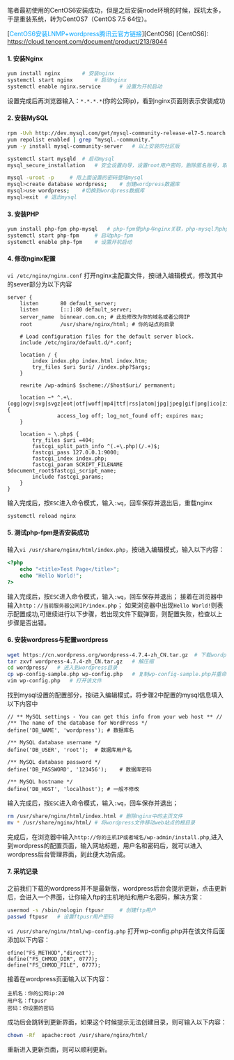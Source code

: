 笔者最初使用的CentOS6安装成功，但是之后安装node环境的时候，踩坑太多，于是重装系统，转为CentOS7（CentOS 7.5 64位）。

[<font color=#00a4ff>CentOS6安装LNMP+wordpress腾讯云官方链接</font>][CentOS6]
[CentOS6]: https://cloud.tencent.com/document/product/213/8044

#### 1. 安装Nginx

```bash
yum install nginx		# 安装nginx
systemctl start nginx		# 启动nginx
systemctl enable nginx.service		# 设置为开机启动
```

设置完成后再浏览器输入：`*.*.*.*`(你的公网ip)，看到nginx页面则表示安装成功

#### 2. 安装MySQL

```bash
rpm -Uvh http://dev.mysql.com/get/mysql-community-release-el7-5.noarch.rpm
yum repolist enabled | grep “mysql.-community.”
yum -y install mysql-community-server	# 以上安装的社区版

systemctl start mysqld	# 启动mysql
mysql_secure_installation	# 安全设置向导，设置root用户密码，删除匿名账号，取消root用户远程登陆，删除test库和对test库的访问权限，重载授权表使修改生效

mysql -uroot -p		# 用上面设置的密码登陆mysql
mysql>create database wordpress;	# 创建wordpress数据库
mysql>use wordpress;	#切换到wordpress数据库
mysql>exit	# 退出mysql
```

#### 3. 安装PHP

```bash
yum install php-fpm php-mysql	# php-fpm使php与nginx关联，php-mysql为php与mysql关联
systemctl start php-fpm 	# 启动php-fpm
systemctl enable php-fpm	# 设置开机启动
```

#### 4. 修改nginx配置

`vi /etc/nginx/nginx.conf` 打开nginx主配置文件，按i进入编辑模式，修改其中的sever部分为以下内容

```text
server {
    listen       80 default_server;
    listen       [::]:80 default_server;
    server_name  binnear.com.cn; # 此处修改为你的域名或者公网IP
    root         /usr/share/nginx/html;	# 你的站点的目录

    # Load configuration files for the default server block.
    include /etc/nginx/default.d/*.conf;

    location / {
        index index.php index.html index.htm;
        try_files $uri $uri/ /index.php?$args;
    }

    rewrite /wp-admin$ $scheme://$host$uri/ permanent;

    location ~* ^.+\.(ogg|ogv|svg|svgz|eot|otf|woff|mp4|ttf|rss|atom|jpg|jpeg|gif|png|ico|zip|tgz|gz|rar|bz2|doc|xls|exe|ppt|tar|mid|midi|wav|bmp|rtf)$ {
                access_log off; log_not_found off; expires max;
    }

    location ~ \.php$ {
        try_files $uri =404;
        fastcgi_split_path_info ^(.+\.php)(/.+)$;
        fastcgi_pass 127.0.0.1:9000;
        fastcgi_index index.php;
        fastcgi_param SCRIPT_FILENAME $document_root$fastcgi_script_name;
        include fastcgi_params;
    }
}
```

输入完成后，按`ESC`进入命令模式，输入`:wq`，回车保存并退出后，重载nginx

```bash
systemctl reload nginx
```

#### 5. 测试php-fpm是否安装成功

输入`vi /usr/share/nginx/html/index.php`，按i进入编辑模式，输入以下内容：

```php
<?php
	echo "<title>Test Page</title>";
	echo "Hello World!";
?>
```

输入完成后，按`ESC`进入命令模式，输入`:wq`，回车保存并退出；
接着在浏览器中输入`http：//当前服务器公网IP/index.php`；
如果浏览器中出现`Hello World!`则表示配置成功,可继续进行以下步骤，若出现文件下载弹窗，则配置失败，检查以上步骤是否出错。

#### 6. 安装wordpress与配置wordpress

```bash
wget https://cn.wordpress.org/wordpress-4.7.4-zh_CN.tar.gz	# 下载wordpress安装包
tar zxvf wordpress-4.7.4-zh_CN.tar.gz	# 解压缩
cd wordpress/	# 进入到wordpress目录
cp wp-config-sample.php wp-config.php	# 复制wp-config-sample.php并重命名为wp-config.php
vim wp-config.php	# 打开该文件
```

找到mysql设置的配置部分，按i进入编辑模式，将步骤2中配置的mysql信息填入以下内容中

```text
// ** MySQL settings - You can get this info from your web host ** //
/** The name of the database for WordPress */
define('DB_NAME', 'wordpress');	# 数据库名

/** MySQL database username */
define('DB_USER', 'root');	# 数据库用户名

/** MySQL database password */
define('DB_PASSWORD', '123456');	# 数据库密码

/** MySQL hostname */
define('DB_HOST', 'localhost');	# 一般不修改
```

输入完成后，按`ESC`进入命令模式，输入`:wq`，回车保存并退出；

```bash
rm /usr/share/nginx/html/index.html	# 删除nginx中的主页文件
mv * /usr/share/nginx/html/	# 将wordpress文件移动web站点的根目录
```

完成后，在浏览器中输入`http://你的主机IP或者域名/wp-admin/install.php`,进入到wordpress的配置页面，输入网站标题，用户名和密码后，就可以进入wordpress后台管理界面，到此便大功告成。

#### 7. 采坑记录

之前我们下载的wordpress并不是最新版，wordpress后台会提示更新，点击更新后，会进入一个界面，让你输入ftp的主机地址和用户名密码，解决方案：

```bash
usermod -s /sbin/nologin ftpusr		# 创建ftp用户
passwd ftpusr	# 设置ftpusr用户密码
```

`vi /usr/share/nginx/html/wp-config.php` 打开wp-config.php并在该文件后面添加以下内容：

```text
efine("FS_METHOD","direct");
define("FS_CHMOD_DIR", 0777);
define("FS_CHMOD_FILE", 0777);
```

接着在wordpress页面输入以下内容：

```text
主机名：你的公网ip:20
用户名：ftpusr
密码：你设置的密码
```

成功后会跳转到更新界面，如果这个时候提示无法创建目录，则可输入以下内容：

```bash
chown -Rf  apache:root /usr/share/nginx/html/
```

重新进入更新页面，则可以顺利更新。